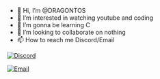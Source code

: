 - 👋 Hi, I’m @DRAGONTOS
- 👀 I’m interested in watching youtube and coding
- 🌱 I’m gonna be learning C 
- 💞️ I’m looking to collaborate on nothing
- 📫 How to reach me Discord/Email


[![Discord](https://img.shields.io/badge/My-Discord-7289DA.svg)](https://discord.gg/your_discord_invite)


[![Email](https://img.shields.io/badge/My-Email-brightgreen)](mailto:koningdragon@gmail.com)


<!---
DRAGONTOS/DRAGONTOS is a ✨ special ✨ repository because its `README.md` (this file) appears on your GitHub profile.
You can click the Preview link to take a look at your changes.
--->
